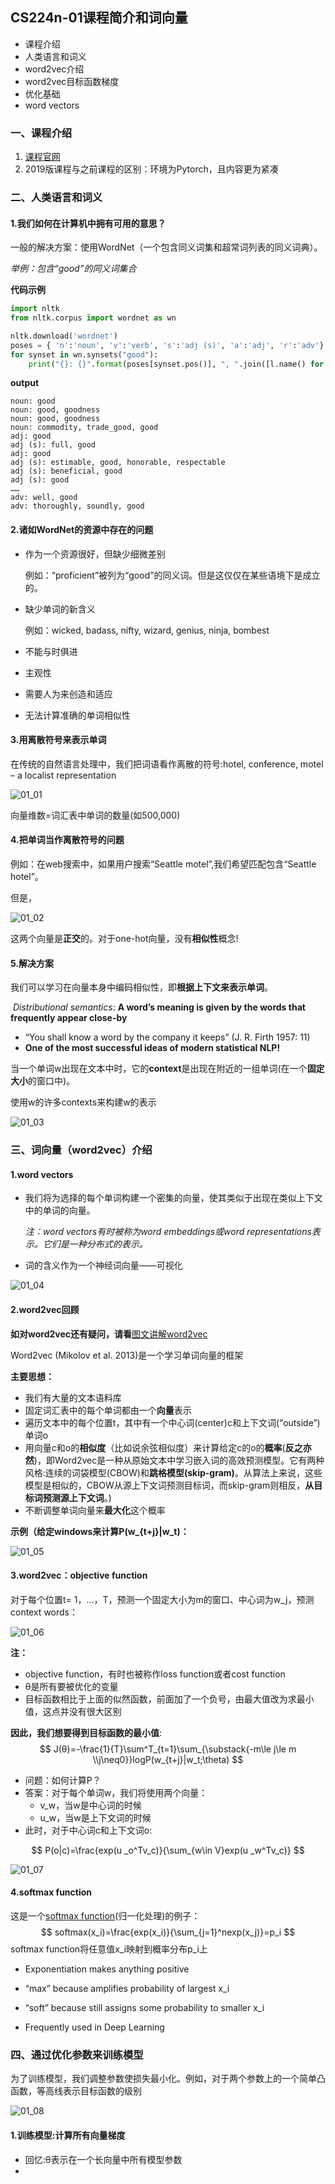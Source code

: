 

## CS224n-01课程简介和词向量

- 课程介绍
- 人类语言和词义
- word2vec介绍
- word2vec目标函数梯度
- 优化基础
- word vectors

### 一、课程介绍

1. [课程官网](http://cs224n.stanford.edu/)
2. 2019版课程与之前课程的区别：环境为Pytorch，且内容更为紧凑

### 二、人类语言和词义

#### 1.我们如何在计算机中拥有可用的意思？

一般的解决方案：使用WordNet（一个包含同义词集和超常词列表的同义词典）。

*举例：包含“good”的同义词集合*

**代码示例**

```python
import nltk
from nltk.corpus import wordnet as wn

nltk.download('wordnet')
poses = { 'n':'noun', 'v':'verb', 's':'adj (s)', 'a':'adj', 'r':'adv'}
for synset in wn.synsets("good"):
    print("{}: {}".format(poses[synset.pos()], ", ".join([l.name() for l in 			synset.lemmas()])))
```

**output**

	noun: good
	noun: good, goodness
	noun: good, goodness
	noun: commodity, trade_good, good
	adj: good
	adj (s): full, good
	adj: good
	adj (s): estimable, good, honorable, respectable
	adj (s): beneficial, good
	adj (s): good
	……
	adv: well, good
	adv: thoroughly, soundly, good

#### 2.诸如WordNet的资源中存在的问题

- 作为一个资源很好，但缺少细微差别

  例如：“proficient”被列为“good”的同义词。但是这仅仅在某些语境下是成立的。

- 缺少单词的新含义

  例如：wicked, badass, nifty, wizard, genius, ninja, bombest

-	不能与时俱进

- 主观性

- 需要人为来创造和适应

- 无法计算准确的单词相似性

#### 3.用离散符号来表示单词

在传统的自然语言处理中，我们把词语看作离散的符号:hotel, conference, motel – a localist representation

![01_01](../../../img/nlp/cs224n/01introduction/01_01.png)

向量维数=词汇表中单词的数量(如500,000)

#### 4.把单词当作离散符号的问题

例如：在web搜索中，如果用户搜索“Seattle motel”,我们希望匹配包含“Seattle hotel”。

但是，

![01_02](../../../img/nlp/cs224n/01introduction/01_02.png)

这两个向量是**正交**的。对于one-hot向量，没有**相似性**概念!

#### 5.解决方案

我们可以学习在向量本身中编码相似性，即**根据上下文来表示单词**。

​	*Distributional semantics*: **A word’s meaning is given by the words that frequently appear close-by**

- “You shall know a word by the company it keeps” (J. R. Firth 1957: 11)
- **One of the most successful ideas of modern statistical NLP!**	

当一个单词w出现在文本中时，它的**context**是出现在附近的一组单词(在一个**固定大小**的窗口中)。

使用w的许多contexts来构建w的表示

![01_03](../../../img/nlp/cs224n/01introduction/01_03.png)

### 三、词向量（word2vec）介绍

#### 1.word vectors

- 我们将为选择的每个单词构建一个密集的向量，使其类似于出现在类似上下文中的单词的向量。

  *注：word vectors有时被称为word embeddings或word representations表示。它们是一种分布式的表示。*

- 词的含义作为一个神经词向量——可视化

![01_04](../../../img/nlp/cs224n/01introduction/01_04.png)

#### 2.word2vec回顾

**如对word2vec还有疑问，请看**[图文讲解word2vec](https://blog.csdn.net/abcgkj/article/details/89575872)

Word2vec (Mikolov et al. 2013)是一个学习单词向量的框架

**主要思想：**

- 我们有大量的文本语料库
- 固定词汇表中的每个单词都由一个**向量**表示
- 遍历文本中的每个位置t，其中有一个中心词(center)c和上下文词(“outside”)单词o
- 用向量c和o的**相似度**（比如说余弦相似度）来计算给定c的o的**概率**(**反之亦然**)，即Word2vec是一种从原始文本中学习嵌入词的高效预测模型。它有两种风格:连续的词袋模型(CBOW)和**跳格模型(skip-gram)**。从算法上来说，这些模型是相似的，CBOW从源上下文词预测目标词，而skip-gram则相反，**从目标词预测源上下文词**。)
- 不断调整单词向量来**最大化**这个概率

**示例（给定windows来计算P(w_{t+j}|w_t)：**



![01_05](../../../img/nlp/cs224n/01introduction/01_05.png)



#### 3.word2vec：objective function

对于每个位置t= 1，…，T，预测一个固定大小为m的窗口、中心词为w_j，预测context words：

![01_06](../../../img/nlp/cs224n/01introduction/01_06.png)

**注：**

- objective function，有时也被称作loss function或者cost function
- θ是所有要被优化的变量
- 目标函数相比于上面的似然函数，前面加了一个负号，由最大值改为求最小值，这点并没有很大区别

**因此，我们想要得到目标函数的最小值**:
$$
J(θ)=-\frac{1}{T}\sum^T_{t=1}\sum_{\substack{-m\le j\le m \\j\neq0}}logP(w_{t+j}|w_t;\theta)
$$

- 问题：如何计算P？
- 答案：对于每个单词w，我们将使用两个向量：
  - v_w，当w是中心词的时候
  - u_w，当w是上下文词的时候
- 此时，对于中心词c和上下文词o:

$$
P(o|c)=\frac{exp(u _o^Tv_c)}{\sum_{w\in V}exp(u _w^Tv_c)}
$$

![01_07](../../../img/nlp/cs224n/01introduction/01_07.png)

#### 4.softmax function

这是一个[softmax function](https://zh.wikipedia.org/wiki/Softmax%E5%87%BD%E6%95%B0)(归一化处理)的例子：
$$
softmax(x_i)=\frac{exp(x_i)}{\sum_{j=1}^nexp(x_j)}=p_i
$$
softmax function将任意值x_i映射到概率分布p_i上

- Exponentiation makes anything positive

- “max” because amplifies probability of largest x_i
- “soft” because still assigns some probability to smaller x_i
- Frequently used in Deep Learning

### 四、通过优化参数来训练模型

为了训练模型，我们调整参数使损失最小化。例如，对于两个参数上的一个简单凸函数，等高线表示目标函数的级别

![01_08](../../../img/nlp/cs224n/01introduction/01_08.png)

#### 1.训练模型:计算**所有**向量梯度

- 回忆:θ表示在一个长向量中所有模型参数
- 

